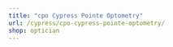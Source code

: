 ```yaml
---
title: "cpo Cypress Pointe Optometry"
url: /cypress/cpo-cypress-pointe-optometry/
shop: optician
---
```

